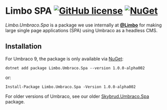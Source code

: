 # Limbo SPA [![GitHub license](https://img.shields.io/badge/license-MIT-blue.svg)](LICENSE.md) [![NuGet](https://img.shields.io/nuget/v/Limbo.Umbraco.Spa.svg)](https://www.nuget.org/packages/Skybrud.Essentials)

*Limbo.Umbraco.Spa* is a package we use internally at [**@Limbo**](https://github.com/limbo-works) for making large single page applications (SPA) using Umbraco as a headless CMS.

## Installation

For Umbraco 9, the package is only available via [NuGet](https://www.nuget.org/packages/Limbo.Umbraco.Spa/1.0.0-alpha002):

```
dotnet add package Limbo.Umbraco.Spa --version 1.0.0-alpha002
```

or:

```
Install-Package Limbo.Umbraco.Spa -Version 1.0.0-alpha002
```

For older versions of Umbraco, see our older [Skybrud.Umbraco.Spa](https://github.com/skybrud/Skybrud.Umbraco.Spa) package.
